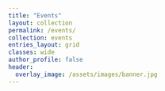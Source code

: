 ```yaml
---
title: "Events"
layout: collection
permalink: /events/
collection: events
entries_layout: grid
classes: wide
author_profile: false
header:
  overlay_image: /assets/images/banner.jpg
---
```

